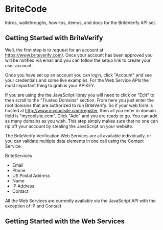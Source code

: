 BriteCode
=========
Intros, walkthroughs, how-tos, demos, and docs for the BriteVerify API set.

Getting Started with BriteVerify
--------------------------------
Well, the first step is to request for an account at https://www.briteverify.com/. Once your account has been approved you will be notified via email and you can follow the setup link to create your user account.

Once you have set up an account you can login, click "Account" and see your credentials and some live examples. For the Web Service APIs the most important thing to grab is your APIKEY.

If you are using the the JavaScript libray you will need to click on "Edit" to then scroll to the "Trusted Domains" section. From here you just enter the root domains that are authorized to run BriteVerify. So if your web form is hosted at http://www.mycoolsite.com/register, then all you enter in domain field is "mycoolsite.com". Click "Add" and you are ready to go. You can add as many domains as you wish. This step simply makes sure that no one can rip off your account by stealing the JavaScript on your website.

The BriteVerify Verification Web Services are all available individually, or you can validate multiple data elements in one call using the Contact Service.

BriteServices

* Email
* Phone
* US Postal Address
* Name
* IP Address
* Contact

All the Web Services are currently available via the JavaScript API with the exception of IP and Contact. 

Getting Started with the Web Services
------------------------------------- 
